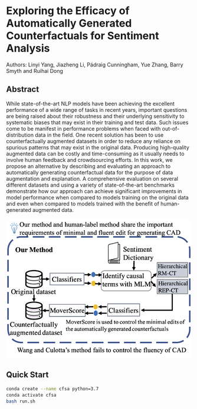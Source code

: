 # Exploring the Efficacy of Automatically Generated Counterfactuals for Sentiment Analysis

Authors: Linyi Yang, Jiazheng Li, Pádraig Cunningham, Yue Zhang, Barry Smyth and Ruihai Dong

## Abstract

While state-of-the-art NLP models have been achieving the excellent performance of a wide range of tasks in recent years, important questions are being raised about their robustness and their underlying sensitivity to systematic biases that may exist in their training and test data. Such issues come to be manifest in performance problems when faced with out-of-distribution data in the field. One recent solution has been to use counterfactually augmented datasets in order to reduce any reliance on spurious patterns that may exist in the original data. Producing high-quality augmented data can be costly and time-consuming as it usually needs to involve human feedback and crowdsourcing efforts. In this work, we propose an alternative by describing and evaluating an approach to automatically generating counterfactual data for the purpose of data augmentation and explanation. A comprehensive evaluation on several different datasets and using a variety of state-of-the-art benchmarks demonstrate how our approach can achieve significant improvements in model performance when compared to models training on the original data and even when compared to models trained with the benefit of human-generated augmented data.

<p align="center">
<img src="./Introduction.png">
</p>

## Quick Start

```bash
conda create --name cfsa python=3.7 
conda activate cfsa
bash run.sh
```
